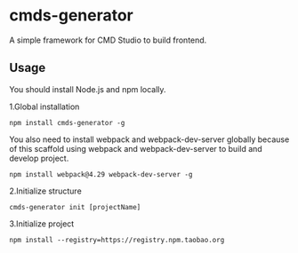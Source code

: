 # cmds-generator

A simple framework for CMD Studio to build frontend.

## Usage

You should install Node.js and npm locally.

1.Global installation
```
npm install cmds-generator -g
``` 
You also need to install webpack and webpack-dev-server globally because of this scaffold using webpack and webpack-dev-server to build and develop project.
```
npm install webpack@4.29 webpack-dev-server -g
```
2.Initialize structure
```
cmds-generator init [projectName]
```
3.Initialize project
```
npm install --registry=https://registry.npm.taobao.org
```
